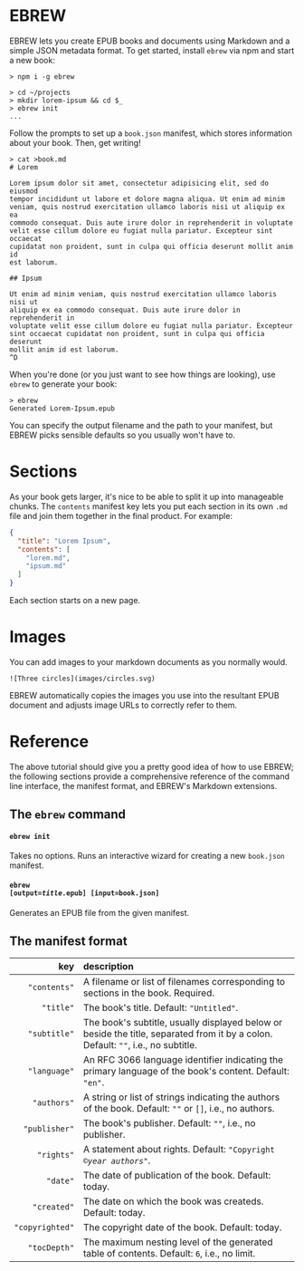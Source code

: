 # EBREW

EBREW lets you create EPUB books and documents using Markdown and a simple JSON metadata format. To get started, install `ebrew` via npm and start a new book:

    > npm i -g ebrew

    > cd ~/projects
    > mkdir lorem-ipsum && cd $_
    > ebrew init
    ...

Follow the prompts to set up a `book.json` manifest, which stores information about your book. Then, get writing!

    > cat >book.md
    # Lorem

    Lorem ipsum dolor sit amet, consectetur adipisicing elit, sed do eiusmod
    tempor incididunt ut labore et dolore magna aliqua. Ut enim ad minim
    veniam, quis nostrud exercitation ullamco laboris nisi ut aliquip ex ea
    commodo consequat. Duis aute irure dolor in reprehenderit in voluptate
    velit esse cillum dolore eu fugiat nulla pariatur. Excepteur sint occaecat
    cupidatat non proident, sunt in culpa qui officia deserunt mollit anim id
    est laborum.

    ## Ipsum

    Ut enim ad minim veniam, quis nostrud exercitation ullamco laboris nisi ut
    aliquip ex ea commodo consequat. Duis aute irure dolor in reprehenderit in
    voluptate velit esse cillum dolore eu fugiat nulla pariatur. Excepteur
    sint occaecat cupidatat non proident, sunt in culpa qui officia deserunt
    mollit anim id est laborum.
    ^D

When you're done (or you just want to see how things are looking), use `ebrew` to generate your book:

    > ebrew
    Generated Lorem-Ipsum.epub

You can specify the output filename and the path to your manifest, but EBREW picks sensible defaults so you usually won't have to.

# Sections

As your book gets larger, it's nice to be able to split it up into manageable chunks. The `contents` manifest key lets you put each section in its own `.md` file and join them together in the final product. For example:

```json
{
  "title": "Lorem Ipsum",
  "contents": [
    "lorem.md",
    "ipsum.md"
  ]
}
```

Each section starts on a new page.

# Images

You can add images to your markdown documents as you normally would.

    ![Three circles](images/circles.svg)

EBREW automatically copies the images you use into the resultant EPUB document and adjusts image URLs to correctly refer to them.

# Reference

The above tutorial should give you a pretty good idea of how to use EBREW; the following sections provide a comprehensive reference of the command line interface, the manifest format, and EBREW's Markdown extensions.

## The `ebrew` command

#### `ebrew init`
Takes no options. Runs an interactive wizard for creating a new `book.json` manifest.

#### <code>ebrew [output=<em>title</em>.epub] [input=book.json]</code>
Generates an EPUB file from the given manifest.

## The manifest format

| key | description |
|----:|:------------|
| `"contents"` | A filename or list of filenames corresponding to sections in the book. Required. |
| `"title"` | The book's title. Default: `"Untitled"`. |
| `"subtitle"` | The book's subtitle, usually displayed below or beside the title, separated from it by a colon. Default: `""`, i.e., no subtitle. |
| `"language"` | An RFC 3066 language identifier indicating the primary language of the book's content. Default: `"en"`. |
| `"authors"` | A string or list of strings indicating the authors of the book. Default: `""` or `[]`, i.e., no authors. |
| `"publisher"` | The book's publisher. Default: `""`, i.e., no publisher. |
| `"rights"` | A statement about rights. Default: <code>"Copyright ©<em>year</em> <em>authors</em>"</code>. |
| `"date"` | The date of publication of the book. Default: today. |
| `"created"` | The date on which the book was createds. Default: today. |
| `"copyrighted"` | The copyright date of the book. Default: today. |
| `"tocDepth"` | The maximum nesting level of the generated table of contents. Default: `6`, i.e., no limit. |
